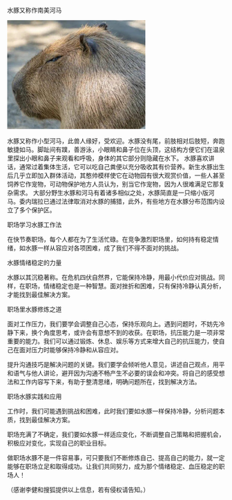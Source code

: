 水豚又称作南美河马


![水豚又称作南美河马](https://github.com/ywangnccu/ywang/blob/main/images/Capybara.jpg)

水豚又称作小型河马，此兽人缘好，受欢迎。水豚没有尾，前肢相对后肢短，奔跑敏捷如马。脚趾间有蹼，善游泳，小眼睛和鼻子位在头顶，这结构方便它们在温泉里探出小眼和鼻子来观看和呼吸，身体的其它部分则隐藏在水下。
水豚喜欢讲话，通常过着集体生活，它可以吃自己粪便以充分吸收其有价营养。新生水豚出生后几乎立即加入群体活动，其憨帅模样使它在动物园有很大观赏价值，一些人甚至饲养它作宠物，可动物保护地方人员认为，别当它作宠物，因为人很难满足它那复杂需求。
大部分野生水豚和河马有着诸多相似之处，水豚简直是一只缩小版河马。委内瑞拉已通过法律取消对水豚的捕猎，此外，有些地方在水豚分布范围内设立了多个保护区。

职场学习水豚工作法

在快节奏职场，每个人都在为了生活忙碌。在竞争激烈职场里，如何持有稳定情绪，如水豚一样从容应对各项困难，成了我们不得不面对的挑战。

水豚情绪稳定的力量

水豚以其沉稳著称。在危机四伏自然界，它能保持冷静，用最小代价应对挑战。同样，在职场，情绪稳定也是一种智慧。面对挫折和困难，只有保持冷静认真分析，才能找到最佳解决方案。

职场里水豚修炼之道

面对工作压力，我们要学会调整自己心态，保持乐观向上。遇到问题时，不妨先冷静下来，换个角度思考，或许会有意想不到的收获。在职场，抗压能力是一项非常重要的能力。我们可以通过锻炼、休息、娱乐等方式来增大自己的抗压能力，使自己在面对压力时能够保持冷静和从容应对。

提升沟通技巧是解决问题的关键。我们要学会倾听他人意见，讲述自己观点，用平和语气与他人讲论，避开因为沟通不畅产生不必要的误会和冲突。将自己的感受想法和工作内容写下来，有助于整清思绪，明确问题所在，找到解决方法。

职场水豚实践和应用

工作时，我们可能遇到挑战和困难，此时我们要如水豚一样保持冷静，分析问题本质，找到最佳解决方案。

职场充满了不确定，我们要如水豚一样适应变化，不断调整自己策略和把握机会，积极应对变化，实现自己的职业目标。

做职场水豚不是一件容易事，可只要我们不断修炼自己、提高自己的能力，就一定能够在职场立足和取得成功。让我们共同努力，成为那个情绪稳定、血压稳定的职场人！


（感谢李健和搜狐提供以上信息，若有侵权请告知。）

